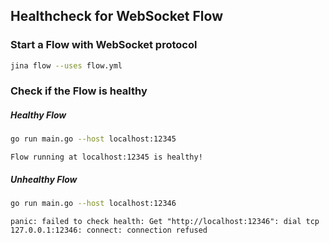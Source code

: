 ## Healthcheck for WebSocket Flow

### Start a Flow with WebSocket protocol

```bash
jina flow --uses flow.yml
```

### Check if the Flow is healthy

##### Healthy Flow
```bash
go run main.go --host localhost:12345
```
```text
Flow running at localhost:12345 is healthy!
```

##### Unhealthy Flow
```bash
go run main.go --host localhost:12346
```
```text
panic: failed to check health: Get "http://localhost:12346": dial tcp 127.0.0.1:12346: connect: connection refused
```
